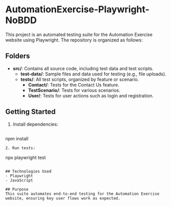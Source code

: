 # AutomationExercise-Playwright-NoBDD

This project is an automated testing suite for the Automation Exercise website using Playwright. The repository is organized as follows:

## Folders

- **src/**: Contains all source code, including test data and test scripts.
  - **test-data/**: Sample files and data used for testing (e.g., file uploads).
  - **tests/**: All test scripts, organized by feature or scenario.
    - **Contact/**: Tests for the Contact Us feature.
    - **TestScenario/**: Tests for various scenarios.
    - **User/**: Tests for user actions such as login and registration.

## Getting Started

1. Install dependencies:
   ```
npm install
   ```
2. Run tests:
   ```
npx playwright test
   ```

## Technologies Used
- Playwright
- JavaScript

## Purpose
This suite automates end-to-end testing for the Automation Exercise website, ensuring key user flows work as expected.